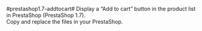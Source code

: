 #prestashop1.7-addtocart#
Display a “Add to cart” button in the product list in PrestaShop (PrestaShop 1.7).<br>
Copy and replace the files in your PrestaShop.

